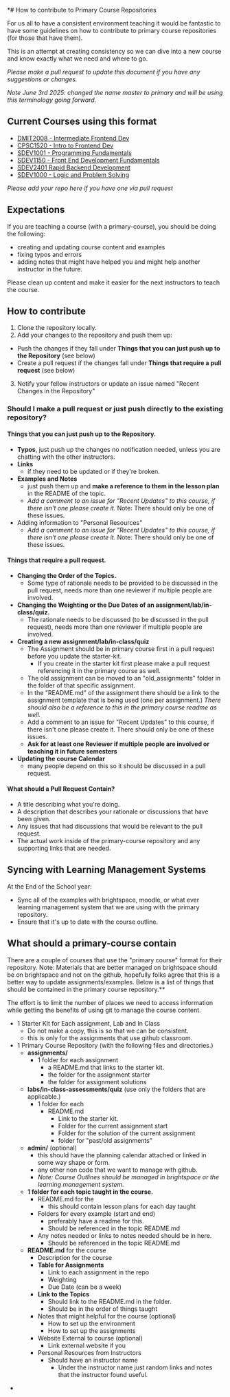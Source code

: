 *# How to contribute to Primary Course Repositories

For us all to have a consistent environment teaching it would be fantastic to have some guidelines on how to contribute to primary course repositories (for those that have them).

This is an attempt at creating consistency so we can dive into a new course and know exactly what we need and where to go.

*Please make a pull request to update this document if you have any suggestions or changes.*

*Note June 3rd 2025: changed the name master to primary and will be using this terminology going forward.*

## Current Courses using this format

- [DMIT2008 - Intermediate Frontend Dev](https://github.com/dmit-2008/master-course)
- [CPSC1520 - Intro to Frontend Dev](https://github.com/CPSC-1520/master-course/tree/master)
- [SDEV1001 - Programming Fundamentals](https://github.com/SDEV-NAIT/SDEV1001?tab=readme-ov-file)
- [SDEV1150 - Front End Development Fundamentals](https://github.com/SDEV-NAIT/SDEV1150)
- [SDEV2401 Rapid Backend Development](https://github.com/SDEV-NAIT/SDEV2401/tree/main)
- [SDEV1000 - Logic and Problem Solving](https://github.com/SDEV-NAIT/SDEV1000)

*Please add your repo here if you have one via pull request*

## Expectations

If you are teaching a course (with a primary-course), you should be doing the following:
- creating and updating course content and examples
- fixing typos and errors
- adding notes that might have helped you and might help another instructor in the future.

Please clean up content and make it easier for the next instructors to teach the course.

## How to contribute

1. Clone the repository locally.
2. Add your changes to the repository and push them up:
  - Push the changes if they fall under  **Things that you can just push up to the Repository** (see below)
  - Create a pull request if the changes fall under **Things that require a pull request** (see below)
3. Notify your fellow instructors or update an issue named "Recent Changes in the Repository"

### Should I make a pull request or just push directly to the existing repository?

#### Things that you can just push up to the Repository.
- **Typos**, just push up the changes no notification needed, unless you are chatting with the other instructors.
- **Links**
  - if they need to be updated or if they're broken.
- **Examples and Notes**
  - just push them up and **make a reference to them in the lesson plan** in the README of the topic.
  - *Add a comment to an issue for "Recent Updates" to this course, if there isn't one please create it.* Note: There should only be one of these issues.
- Adding information to "Personal Resources"
  - *Add a comment to an issue for "Recent Updates" to this course, if there isn't one please create it.* Note: There should only be one of these issues.

#### Things that require a pull request.
- **Changing the Order of the Topics.**
  - Some type of rationale needs to be provided to be discussed in the pull request, needs more than one reviewer if multiple people are involved.
- **Changing the Weighting or the Due Dates of an assignment/lab/in-class/quiz.**
  - The rationale needs to be discussed (to be discussed in the pull request), needs more than one reviewer if multiple people are involved.
- **Creating a new assignment/lab/in-class/quiz**
  - The Assignment should be in primary course first in a pull request before you update the starter-kit.
    - If you create in the starter kit first please make a pull request referencing it in the primary course as well.
  - The old assignment can be moved to an "old_assignments" folder in the folder of that specific assignment.
  - In the "README.md" of the assignment there should be a link to the assignment template that is being used (one per assignment.) *There should also be a reference to this in the primary course readme as well.*
  - Add a comment to an issue for "Recent Updates" to this course, if there isn't one please create it. There should only be one of these issues.
  - **Ask for at least one Reviewer if multiple people are involved or teaching it in future semesters**
- **Updating the course Calendar**
  - many people depend on this so it should be discussed in a pull request.

#### What should a Pull Request Contain?
- A title describing what you're doing.
- A description that describes your rationale or discussions that have been given.
- Any issues that had discussions that would be relevant to the pull request.
- The actual work inside of the primary-course repository and any supporting links that are needed.

## Syncing with Learning Management Systems
At the End of the School year:
- Sync all of the examples with brightspace, moodle, or what ever learning management system that we are using with the primary repository.
- Ensure that it's up to date with the course outline.

## What should a primary-course contain
There are a couple of courses that use the "primary course" format for their repository.
Note: Materials that are better managed on brightspace should be on brightspace and not on the github, hopefully folks agree that this is a better way to update assignments/examples.
Below is a list of things that should be contained in the primary course repository.**

The effort is to limit the number of places we need to access information while getting the benefits of using git to manage the course content.
- 1 Starter Kit for Each assignment, Lab and In Class
    - Do not make a copy, this is so that we can be consistent.
    - this is only for the assignments that use github classroom.
- 1 Primary Course Repository (with the following files and directories.)
  - **assignments/**
    - 1 folder for each assignment
      - a README.md that links to the starter kit.
      - the folder for the assignment starter
      - the folder for assignment solutions
  - **labs/in-class-assessments/quiz** (use only the folders that are applicable.)
    - 1 folder for each
      - README.md
        - Link to the starter kit.
        - Folder for the current assignment start
        - Folder for the solution of the current assignment
        - folder for "past/old assignments"
  - **admin/** (optional)
    - this should have the planning calendar attached or linked in some way shape or form.
    - any other non code that we want to manage with github.
    - *Note: Course Outlines should be managed in brightspace or the learning management system.*
  - **1 folder for each topic taught in the course.**
    - README.md for the
      - this should contain lesson plans for each day taught
    - Folders for every example (start and end)
      - preferably have a readme for this.
      - Should be referenced in the topic README.md
    - Any notes needed or links to notes needed should be in here.
      - Should be referenced in the topic README.md
  - **README.md** for the course
    - Description for the course
    - **Table for Assignments**
      - Link to each assignment in the repo
      - Weighting
      - Due Date (can be a week)
    - **Link to the Topics**
      - Should link to the README.md in the folder.
      - Should be in the order of things taught
    - Notes that might helpful for the course (optional)
      - How to set up the environment
      - How to set up the assignments
    - Website External to course (optional)
      - Link external website if you
    - Personal Resources from Instructors
      - Should have an instructor name
        - Under the instructor name just random links and notes that the instructor found useful.

*